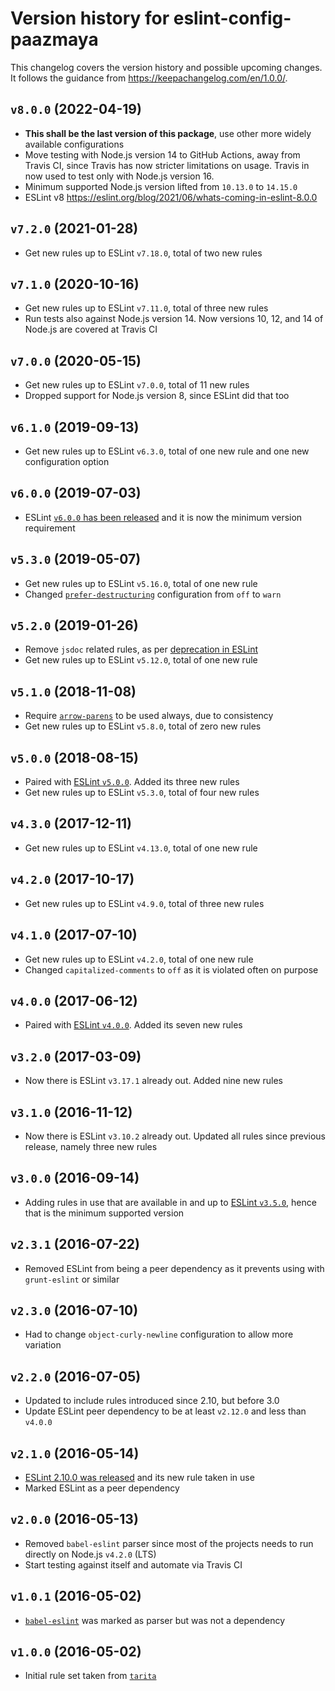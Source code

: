 # Version history for eslint-config-paazmaya

This changelog covers the version history and possible upcoming changes.
It follows the guidance from https://keepachangelog.com/en/1.0.0/.

## `v8.0.0` (2022-04-19)

- **This shall be the last version of this package**, use other more widely available configurations
- Move testing with Node.js version 14 to GitHub Actions, away from Travis CI, since Travis has now stricter limitations on usage. Travis in now used to test only with Node.js version 16.
- Minimum supported Node.js version lifted from `10.13.0` to `14.15.0`
- ESLint v8 https://eslint.org/blog/2021/06/whats-coming-in-eslint-8.0.0

## `v7.2.0` (2021-01-28)
- Get new rules up to ESLint `v7.18.0`, total of two new rules

## `v7.1.0` (2020-10-16)
- Get new rules up to ESLint `v7.11.0`, total of three new rules
- Run tests also against Node.js version 14. Now versions 10, 12, and 14 of Node.js are covered at Travis CI

## `v7.0.0` (2020-05-15)
- Get new rules up to ESLint `v7.0.0`, total of 11 new rules
- Dropped support for Node.js version 8, since ESLint did that too

## `v6.1.0` (2019-09-13)
- Get new rules up to ESLint `v6.3.0`, total of one new rule and one new configuration option

## `v6.0.0` (2019-07-03)
- ESLint [`v6.0.0` has been released](https://eslint.org/blog/2019/06/eslint-v6.0.0-released) and it is now the minimum version requirement

## `v5.3.0` (2019-05-07)
- Get new rules up to ESLint `v5.16.0`, total of one new rule
- Changed [`prefer-destructuring`](https://eslint.org/docs/rules/prefer-destructuring) configuration from `off` to `warn`

## `v5.2.0` (2019-01-26)
- Remove `jsdoc` related rules, as per [deprecation in ESLint](https://eslint.org/blog/2018/11/jsdoc-end-of-life)
- Get new rules up to ESLint `v5.12.0`, total of one new rule

## `v5.1.0` (2018-11-08)
- Require [`arrow-parens`](https://eslint.org/docs/rules/arrow-parens) to be used always, due to consistency
- Get new rules up to ESLint `v5.8.0`, total of zero new rules

## `v5.0.0` (2018-08-15)
- Paired with [ESLint `v5.0.0`](https://eslint.org/blog/2018/06/eslint-v5.0.0-released). Added its three new rules
- Get new rules up to ESLint `v5.3.0`, total of four new rules

## `v4.3.0` (2017-12-11)
- Get new rules up to ESLint `v4.13.0`, total of one new rule

## `v4.2.0` (2017-10-17)
- Get new rules up to ESLint `v4.9.0`, total of three new rules

## `v4.1.0` (2017-07-10)
- Get new rules up to ESLint `v4.2.0`, total of one new rule
- Changed `capitalized-comments` to `off` as it is violated often on purpose

## `v4.0.0` (2017-06-12)
- Paired with [ESLint `v4.0.0`](http://eslint.org/blog/2017/06/eslint-v4.0.0-released). Added its seven new rules

## `v3.2.0` (2017-03-09)
- Now there is ESLint `v3.17.1` already out. Added nine new rules

## `v3.1.0` (2016-11-12)
- Now there is ESLint `v3.10.2` already out. Updated all rules since previous release, namely three new rules

## `v3.0.0` (2016-09-14)
- Adding rules in use that are available in and up to [ESLint `v3.5.0`](http://eslint.org/blog/2016/09/eslint-v3.5.0-released), hence that is the minimum supported version

## `v2.3.1` (2016-07-22)
- Removed ESLint from being a peer dependency as it prevents using with `grunt-eslint` or similar

## `v2.3.0` (2016-07-10)
- Had to change `object-curly-newline` configuration to allow more variation

## `v2.2.0` (2016-07-05)
- Updated to include rules introduced since 2.10, but before 3.0
- Update ESLint peer dependency to be at least `v2.12.0` and less than `v4.0.0`

## `v2.1.0` (2016-05-14)
- [ESLint 2.10.0 was released](http://eslint.org/blog/2016/05/eslint-v2.10.0-released) and its new rule taken in use
- Marked ESLint as a peer dependency

## `v2.0.0` (2016-05-13)
- Removed `babel-eslint` parser since most of the projects needs to run directly on Node.js `v4.2.0` (LTS)
- Start testing against itself and automate via Travis CI

## `v1.0.1` (2016-05-02)
- [`babel-eslint`](https://github.com/babel/babel-eslint) was marked as parser but was not a dependency

## `v1.0.0` (2016-05-02)
- Initial rule set taken from [`tarita`](https://github.com/paazmaya/tarita)
